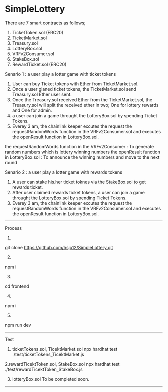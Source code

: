 # SimpleLottery

There are 7 smart contracts as follows;

1. TicketToken.sol (ERC20)
2. TicketMarket.sol
3. Treasury.sol
4. LotteryBox.sol
5. VRFv2Consumer.sol
6. StakeBox.sol
7. RewardTicket.sol (ERC20) 

Senario 1 : a user play a lotter game with ticket tokens

1. User can buy Ticket tokens with Ether from TicketMarket.sol.
2. Once a user gianed ticket tokens, the TicketMarket.sol send Treasury.sol Ether user sent.
3. Once the Treasury.sol received Ether from the TicketMarket.sol, the Treasury.sol will split the received ether in two; One for lottery rewards and One for admin.
4. a user can join a game throught the LotteryBox.sol by spending Ticket Tokens.
5. Everey 3 am, the chainlink keeper excutes the request the requestRandomWords function in the VRFv2Consumer.sol and executes the openResult function in LotteryBox.sol.

the requestRandomWords function in the VRFv2Consumer : To generate random numbers which is lottery winning numbers
the openResult function in LotteryBox.sol : To announce the winning numbers and move to the next round


Senario 2 : a user play a lotter game with rewards tokens

1. A user can stake his.her ticket toknes via the StakeBox.sol to get rewards ticket.
2. After user claimed rewards ticket tokens, a user can join a game throught the LotteryBox.sol by spending Ticket Tokens.
3. Everey 3 am, the chainlink keeper excutes the request the requestRandomWords function in the VRFv2Consumer.sol and executes the openResult function in LotteryBox.sol.

*******************************************************************************************************************************************************************
Process 

1. 
git clone https://github.com/hsjo12/SimpleLottery.git
 
2.
npm i 

3. 
cd frontend

4.
npm i

5. 
npm run dev
**********************************************************************************************************************************************************************
Test

1. ticketTokens.sol, TicektMarket.sol
npx hardhat test ./test/ticketTokens_TicektMarket.js

2.rewardTicektToken.sol, StakeBox.sol
npx hardhat test ./test/rewardTicektToken_StakeBox.js

3. lotteryBox.sol
To be completed soon.
**********************************************************************************************************************************************************************


